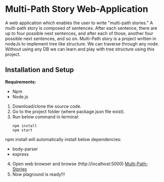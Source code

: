
# Multi-Path Story Web-Application
A web application which enables the user to write "multi-path stories." A multi-path story is composed of sentences. After each sentence, there are up to four possible next sentences, and after each of those, another four possible next sentences, and so on.
Multi-Path story is a project written in nodeJs to implement tree like structure. We can traverse through any node.
Without using any DB we can learn and play with tree structure using this project. 

## Installation and Setup

**Requirements:**
* Npm
* Node.js

1. Download/clone the source code. 
2. Go to the project folder (where package.json file exist).
3. Run below command in terminal:
   ````
   npm install
   npm start
   ````
npm install will automatically install below dependencies:
* body-parser
* express


4. Open web browser and browse (http://localhost:5000) [Multi-Path-Stories](http://localhost:5000)
5. Now plaground is ready!!!
